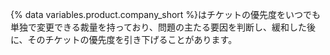{% data variables.product.company_short %}はチケットの優先度をいつでも単独で変更できる裁量を持っており、問題の主たる要因を判断し、緩和した後に、そのチケットの優先度を引き下げることがあります。
